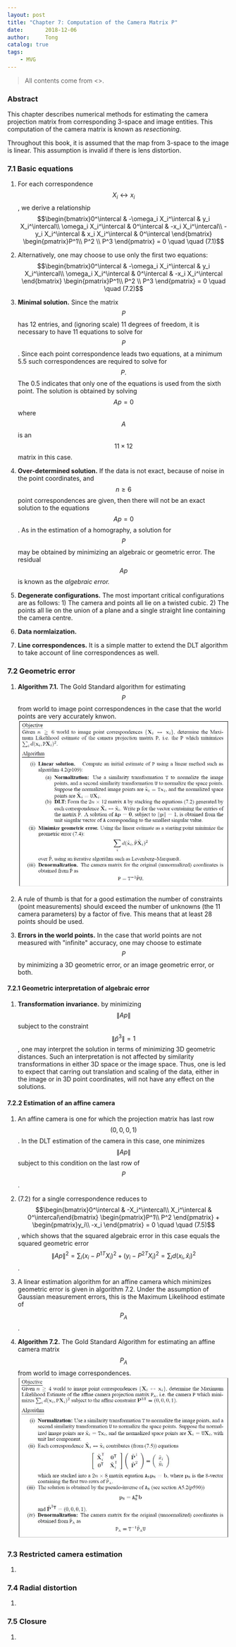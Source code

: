 ```yaml
---
layout: post
title: "Chapter 7: Computation of the Camera Matrix P"
date:       2018-12-06
author:     Tong
catalog: true
tags:
    - MVG
---
```


> All contents come from <<Multiple View Geometry in Computer Vision>>.

### Abstract

This chapter describes numerical methods for estimating the camera projection matrix from corresponding 3-space and image entities. This computation of the camera matrix is known as _resectioning_.

Throughout this book, it is assumed that the map from 3-space to the image is linear. This assumption is invalid if there is lens distortion.

### 7.1 Basic equations

1. For each correspondence $$X_i \leftrightarrow x_i$$, we derive a relationship
$$\begin{bmatrix}0^\intercal & -\omega_i X_i^\intercal & y_i X_i^\intercal\\ \omega_i X_i^\intercal & 0^\intercal & -x_i X_i^\intercal\\ -y_i X_i^\intercal & x_i X_i^\intercal & 0^\intercal \end{bmatrix} \begin{pmatrix}P^1\\ P^2 \\ P^3 \end{pmatrix} = 0    \quad \quad (7.1)$$

2. Alternatively, one may choose to use only the first two equations: $$\begin{bmatrix}0^\intercal & -\omega_i X_i^\intercal & y_i X_i^\intercal\\ \omega_i X_i^\intercal & 0^\intercal & -x_i X_i^\intercal \end{bmatrix} \begin{pmatrix}P^1\\ P^2 \\ P^3 \end{pmatrix} = 0    \quad \quad (7.2)$$

3. __Minimal solution.__ Since the matrix $$P$$ has 12 entries, and (ignoring scale) 11 degrees of freedom, it is  necessary to have 11 equations to solve for $$P$$. Since each point correspondence leads two equations, at a minimum 5.5 such correspondences are required to solve for $$P.$$ The 0.5 indicates that only one of the equations is used from the sixth point. The solution is obtained by solving $$Ap = 0$$ where $$A$$ is an $$11 \times 12$$ matrix in this case.

4. __Over-determined solution.__ If the data is not exact, because of noise in the point coordinates, and $$n \geq 6$$ point correspondences are given, then there will not be an exact solution to the equations $$Ap = 0$$. As in the estimation of a homography, a solution for $$P$$ may be obtained by minimizing an algebraic or geometric error. The residual $$Ap$$ is known as the _algebraic error._

5. __Degenerate configurations.__ The most important critical configurations are as follows: 1) The camera and points all lie on a twisted cubic. 2) The points all lie on the union of a plane and a single straight line containing the camera centre.

6. __Data normlaization.__

7. __Line correspondences.__ It is a simple matter to extend the DLT algorithm to take account of line correspondences as well.

### 7.2 Geometric error

1. __Algorithm 7.1.__ The Gold Standard algorithm for estimating $$P$$ from world to image point correspondences in the case that the world points are very accurately knwon. <br>
![](https://raw.githubusercontent.com/TongLing916/tongling916.github.io/master/img/post-gold-standard-estimate-P.JPG)

2. A rule of thumb is that for a good estimation the number of constraints (point measurements) should exceed the number of unknowns (the 11 camera parameters) by a factor of five. This means that at least 28 points should be used.

3. __Errors in the world points.__ In the case that world points are not measured with "infinite" accuracy, one may choose to estimate $$P$$ by minimizing a 3D geometric error, or an image geometric error, or both.

#### 7.2.1 Geometric interpretation of algebraic error

1. __Transformation invariance.__ by minimizing $$\left \| Ap \right \|$$ subject to the constraint $$\left \| \hat{p} ^3 \right \| = 1$$, one may interpret the solution in terms of minimizing 3D geometric distances. Such an interpretation is not affected by similarity transformations in either 3D space or the image space. Thus, one is led to expect that carring out translation and scaling of the data, either in the image or in 3D point coordinates, will not have any effect on the solutions.

#### 7.2.2 Estimation of an affine camera

1. An affine camera is one for which the projection matrix has last row $$(0,0,0,1)$$. In the DLT estimation of the camera in this case, one minimizes $$\left \| Ap \right \|$$ subject to this condition on the last row of $$P$$.

2. (7.2) for a single correspondence reduces to $$\begin{bmatrix}0^\intercal & -X_i^\intercal\\ X_i^\intercal & 0^\intercal\end{bmatrix} \begin{pmatrix}P^1\\ P^2 \end{pmatrix} + \begin{pmatrix}y_i\\ -x_i \end{pmatrix} = 0    \quad \quad (7.5)$$, which shows that the squared algebraic error in this case equals the squared geometric error $$\left \| Ap \right \|^2 = \sum_{i} (x_i - P^{1T}X_i)^2 + (y_i - P^{2T}X_i)^2 = \sum_{i}d(x_i,\hat{x}_i)^2$$.

3. A linear estimation algorithm for an affine camera which minimizes geometric error is given in algorithm 7.2. Under the assumption of Gaussian measurement errors, this is the Maximum Likelihood estimate of $$P_A$$.

4. __Algorithm 7.2.__ The Gold Standard Algorithm for estimating an affine camera matrix $$P_A$$ from world to image correspondences. <br>
![](https://raw.githubusercontent.com/TongLing916/tongling916.github.io/master/img/post-gold-standard-estimate-P-affine.JPG)

### 7.3 Restricted camera estimation

1.

### 7.4 Radial distortion

1.


### 7.5 Closure

1.
